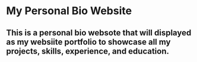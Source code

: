 <h1>My Personal Bio Website</h1>

<h2>This is a personal bio websote that will displayed as my websiite portfolio to showcase all my projects, skills, experience, and education.</h2>